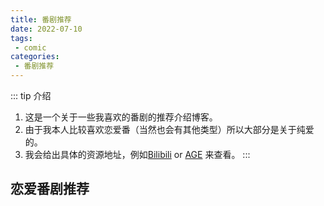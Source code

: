 ```yaml
---
title: 番剧推荐
date: 2022-07-10
tags:
 - comic
categories:
 - 番剧推荐
---
```


::: tip 介绍
1. 这是一个关于一些我喜欢的番剧的推荐介绍博客。<br>
2. 由于我本人比较喜欢恋爱番（当然也会有其他类型）所以大部分是关于纯爱的。<br>
3. 我会给出具体的资源地址，例如[Bilibili](https://www.bilibili.com/) or [AGE](https://www.agemys.cc/) 来查看。
:::

## 恋爱番剧推荐

